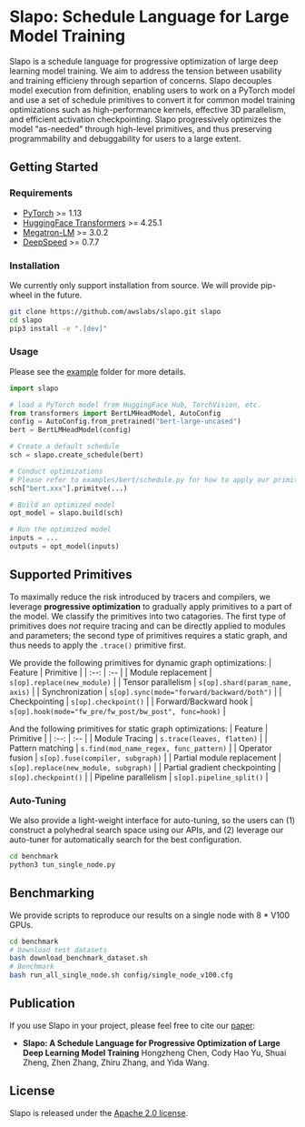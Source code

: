 <!--- Copyright Amazon.com, Inc. or its affiliates. All Rights Reserved. -->
<!--- SPDX-License-Identifier: Apache-2.0  -->

# Slapo: Schedule Language for Large Model Training

Slapo is a schedule language for progressive optimization of large deep learning model training. We aim to address the tension between usability and training efficieny through separtion of concerns. Slapo decouples model execution from definition, enabling users to work on a PyTorch model and use a set of schedule primitives to convert it for common model training optimizations such as high-performance kernels, effective 3D parallelism, and efficient activation checkpointing. Slapo progressively optimizes the model "as-needed" through high-level primitives, and thus preserving programmability and debuggability for users to a large extent.


## Getting Started

### Requirements
* [PyTorch](https://pytorch.org/) >= 1.13
* [HuggingFace Transformers](https://github.com/huggingface/transformers) >= 4.25.1
* [Megatron-LM](https://github.com/NVIDIA/Megatron-LM) >= 3.0.2
* [DeepSpeed](https://github.com/microsoft/DeepSpeed) >= 0.7.7


### Installation

We currently only support installation from source. We will provide pip-wheel in the future.

```bash
git clone https://github.com/awslabs/slapo.git slapo
cd slapo
pip3 install -e ".[dev]"
```

### Usage
Please see the [example](example/) folder for more details.
```python
import slapo

# load a PyTorch model from HuggingFace Hub, TorchVision, etc.
from transformers import BertLMHeadModel, AutoConfig
config = AutoConfig.from_pretrained("bert-large-uncased")
bert = BertLMHeadModel(config)

# Create a default schedule
sch = slapo.create_schedule(bert)

# Conduct optimizations
# Please refer to examples/bert/schedule.py for how to apply our primitives
sch["bert.xxx"].primitve(...)

# Build an optimized model
opt_model = slapo.build(sch)

# Run the optimized model
inputs = ...
outputs = opt_model(inputs)
```


## Supported Primitives
To maximally reduce the risk introduced by tracers and compilers, we leverage **progressive optimization** to gradually apply primitives to a part of the model. We classify the primitives into two catagories. The first type of primitives does *not* require tracing and can be directly applied to modules and parameters; the second type of primitives requires a static graph, and thus needs to apply the `.trace()` primitive first.

We provide the following primitives for dynamic graph optimizations:
| Feature | Primitive |
| :--: | :-- |
| Module replacement | `s[op].replace(new_module)` |
| Tensor parallelism | `s[op].shard(param_name, axis)` |
| Synchronization | `s[op].sync(mode="forward/backward/both")` |
| Checkpointing | `s[op].checkpoint()` |
| Forward/Backward hook | `s[op].hook(mode="fw_pre/fw_post/bw_post", func=hook)` |

And the following primitives for static graph optimizations:
| Feature | Primitive |
| :--: | :-- |
| Module Tracing | `s.trace(leaves, flatten)` |
| Pattern matching | `s.find(mod_name_regex, func_pattern)` |
| Operator fusion | `s[op].fuse(compiler, subgraph)` |
| Partial module replacement | `s[op].replace(new_module, subgraph)` |
| Partial gradient checkpointing | `s[op].checkpoint()` |
| Pipeline parallelism | `s[op].pipeline_split()` |


### Auto-Tuning
We also provide a light-weight interface for auto-tuning, so the users can (1) construct a polyhedral search space using our APIs, and (2) leverage our auto-tuner for automatically search for the best configuration.

```bash
cd benchmark
python3 tun_single_node.py
```


## Benchmarking
We provide scripts to reproduce our results on a single node with 8 * V100 GPUs.
```bash
cd benchmark
# Download test datasets
bash download_benchmark_dataset.sh
# Benchmark
bash run_all_single_node.sh config/single_node_v100.cfg
```


## Publication
If you use Slapo in your project, please feel free to cite our [paper](https://arxiv.org/):
- **Slapo: A Schedule Language for Progressive Optimization of Large Deep Learning Model Training**
  Hongzheng Chen, Cody Hao Yu, Shuai Zheng, Zhen Zhang, Zhiru Zhang, and Yida Wang.


## License
Slapo is released under the [Apache 2.0 license](LICENSE).

